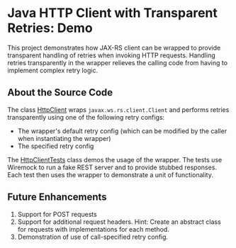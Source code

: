 # Java HTTP Client with Transparent Retries: Demo

This project demonstrates how JAX-RS client can be wrapped to provide transparent handling of retries when invoking HTTP requests. Handling retries transparently in the wrapper relieves the calling code from having to implement complex retry logic. 

## About the Source Code

The class [HttpClient](https://github.com/ravisharda/rest-client-with-retries-demo/blob/main/src/main/java/org/example/rs/http/retryingclient/HttpClient.java) wraps `javax.ws.rs.client.Client` and performs retries transparently using one of the following retry configs: 

* The wrapper's default retry config (which can be modified by the caller when instantiating the wrapper)
* The specified retry config

The [HttpClientTests](https://github.com/ravisharda/rest-client-with-retries-demo/blob/main/src/test/java/org/example/rs/http/retryingclient/HttpClientTests.java) class demos the usage of the wrapper. The tests use Wiremock to run a fake REST server and to provide stubbed responses. 
Each test then uses the wrapper to demonstrate a unit of functionality. 

## Future Enhancements

1. Support for POST requests
2. Support for additional request headers. Hint: Create an abstract class for requests with implementations for each method. 
3. Demonstration of use of call-specified retry config. 

